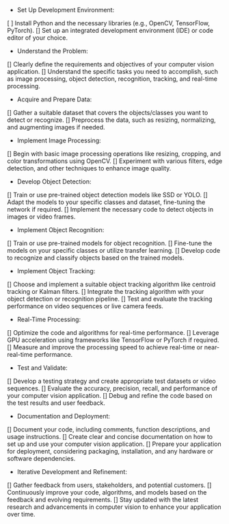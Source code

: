* Set Up Development Environment:

[ ] Install Python and the necessary libraries (e.g., OpenCV, TensorFlow, PyTorch).
[] Set up an integrated development environment (IDE) or code editor of your choice.

* Understand the Problem:

[] Clearly define the requirements and objectives of your computer vision application.
[] Understand the specific tasks you need to accomplish, such as image processing, object detection, recognition, tracking, and real-time processing.

* Acquire and Prepare Data:

[] Gather a suitable dataset that covers the objects/classes you want to detect or recognize.
[] Preprocess the data, such as resizing, normalizing, and augmenting images if needed.

* Implement Image Processing:

[] Begin with basic image processing operations like resizing, cropping, and color transformations using OpenCV.
[] Experiment with various filters, edge detection, and other techniques to enhance image quality.

* Develop Object Detection:

[] Train or use pre-trained object detection models like SSD or YOLO.
[] Adapt the models to your specific classes and dataset, fine-tuning the network if required.
[] Implement the necessary code to detect objects in images or video frames.

* Implement Object Recognition:

[] Train or use pre-trained models for object recognition.
[] Fine-tune the models on your specific classes or utilize transfer learning.
[] Develop code to recognize and classify objects based on the trained models.

* Implement Object Tracking:

[] Choose and implement a suitable object tracking algorithm like centroid tracking or Kalman filters.
[] Integrate the tracking algorithm with your object detection or recognition pipeline.
[] Test and evaluate the tracking performance on video sequences or live camera feeds.

* Real-Time Processing:

[] Optimize the code and algorithms for real-time performance.
[] Leverage GPU acceleration using frameworks like TensorFlow or PyTorch if required.
[] Measure and improve the processing speed to achieve real-time or near-real-time performance.

* Test and Validate:

[] Develop a testing strategy and create appropriate test datasets or video sequences.
[] Evaluate the accuracy, precision, recall, and performance of your computer vision application.
[] Debug and refine the code based on the test results and user feedback.

* Documentation and Deployment:

[] Document your code, including comments, function descriptions, and usage instructions.
[] Create clear and concise documentation on how to set up and use your computer vision application.
[] Prepare your application for deployment, considering packaging, installation, and any hardware or software dependencies.

* Iterative Development and Refinement:

[] Gather feedback from users, stakeholders, and potential customers.
[] Continuously improve your code, algorithms, and models based on the feedback and evolving requirements.
[] Stay updated with the latest research and advancements in computer vision to enhance your application over time.
